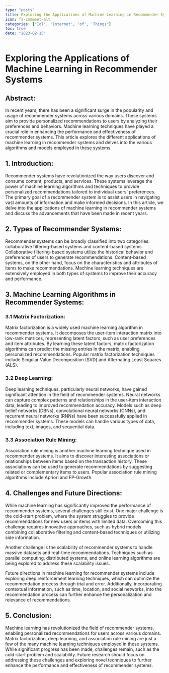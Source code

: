 ```yaml
---
type: "posts"
title: Exploring the Applications of Machine Learning in Recommender Systems
icon: fa-comment-alt
categories: ["IoT', 'Internet', 'of', 'Things"]
toc: true
date: "2023-02-15"
---
```




# Exploring the Applications of Machine Learning in Recommender Systems

## Abstract:

In recent years, there has been a significant surge in the popularity and usage of recommender systems across various domains. These systems aim to provide personalized recommendations to users by analyzing their preferences and behaviors. Machine learning techniques have played a crucial role in enhancing the performance and effectiveness of recommender systems. This article explores the different applications of machine learning in recommender systems and delves into the various algorithms and models employed in these systems.

## 1. Introduction:

Recommender systems have revolutionized the way users discover and consume content, products, and services. These systems leverage the power of machine learning algorithms and techniques to provide personalized recommendations tailored to individual users' preferences. The primary goal of a recommender system is to assist users in navigating vast amounts of information and make informed decisions. In this article, we delve into the applications of machine learning in recommender systems and discuss the advancements that have been made in recent years.

## 2. Types of Recommender Systems:

Recommender systems can be broadly classified into two categories: collaborative filtering-based systems and content-based systems. Collaborative filtering-based systems utilize the historical behavior and preferences of users to generate recommendations. Content-based systems, on the other hand, focus on the characteristics and attributes of items to make recommendations. Machine learning techniques are extensively employed in both types of systems to improve their accuracy and performance.

## 3. Machine Learning Algorithms in Recommender Systems:

### 3.1 Matrix Factorization:

Matrix factorization is a widely used machine learning algorithm in recommender systems. It decomposes the user-item interaction matrix into low-rank matrices, representing latent factors, such as user preferences and item attributes. By learning these latent factors, matrix factorization algorithms can predict the missing entries in the matrix, enabling personalized recommendations. Popular matrix factorization techniques include Singular Value Decomposition (SVD) and Alternating Least Squares (ALS).

### 3.2 Deep Learning:

Deep learning techniques, particularly neural networks, have gained significant attention in the field of recommender systems. Neural networks can capture complex patterns and relationships in the user-item interaction data, leading to improved recommendation accuracy. Models such as deep belief networks (DBNs), convolutional neural networks (CNNs), and recurrent neural networks (RNNs) have been successfully applied in recommender systems. These models can handle various types of data, including text, images, and sequential data.

### 3.3 Association Rule Mining:

Association rule mining is another machine learning technique used in recommender systems. It aims to discover interesting associations or relationships between items based on the transaction history. These associations can be used to generate recommendations by suggesting related or complementary items to users. Popular association rule mining algorithms include Apriori and FP-Growth.

## 4. Challenges and Future Directions:

While machine learning has significantly improved the performance of recommender systems, several challenges still exist. One major challenge is the cold-start problem, where the system struggles to provide recommendations for new users or items with limited data. Overcoming this challenge requires innovative approaches, such as hybrid models combining collaborative filtering and content-based techniques or utilizing side information.

Another challenge is the scalability of recommender systems to handle massive datasets and real-time recommendations. Techniques such as parallel computing, distributed systems, and online learning algorithms are being explored to address these scalability issues.

Future directions in machine learning for recommender systems include exploring deep reinforcement learning techniques, which can optimize the recommendation process through trial and error. Additionally, incorporating contextual information, such as time, location, and social networks, into the recommendation process can further enhance the personalization and relevance of recommendations.

## 5. Conclusion:

Machine learning has revolutionized the field of recommender systems, enabling personalized recommendations for users across various domains. Matrix factorization, deep learning, and association rule mining are just a few of the many machine learning techniques employed in these systems. While significant progress has been made, challenges remain, such as the cold-start problem and scalability. Future research should focus on addressing these challenges and exploring novel techniques to further enhance the performance and effectiveness of recommender systems.